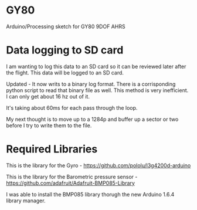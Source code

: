 GY80
====

Arduino/Processing sketch for GY80 9DOF AHRS




Data logging to SD card
=======================

I am wanting to log this data to an SD card so it can be reviewed
later after the flight.  This data will be logged to an SD card.

Updated - It now writs to a binary log format.  There is a corrisponding
python script to read that binary file as well.  This method is
very inefficient.  I can only get about 16 hz out of it.

It's taking about 60ms for each pass through the loop.

My next thought is to move up to a 1284p and buffer up a sector or
two before I try to write them to the file.



Required Libraries
==================

This is the library for the Gyro -
https://github.com/pololu/l3g4200d-arduino

This is the library for the Barometric pressure sensor -
https://github.com/adafruit/Adafruit-BMP085-Library

I was able to install the BMP085 library thorugh the new Arduino
1.6.4 library manager.


